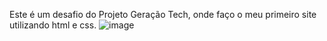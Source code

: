 Este é um desafio do Projeto Geração Tech, onde faço o meu primeiro site utilizando html e css.
![image](https://github.com/user-attachments/assets/91d05a10-e591-4b77-98be-814f4063dd74)

